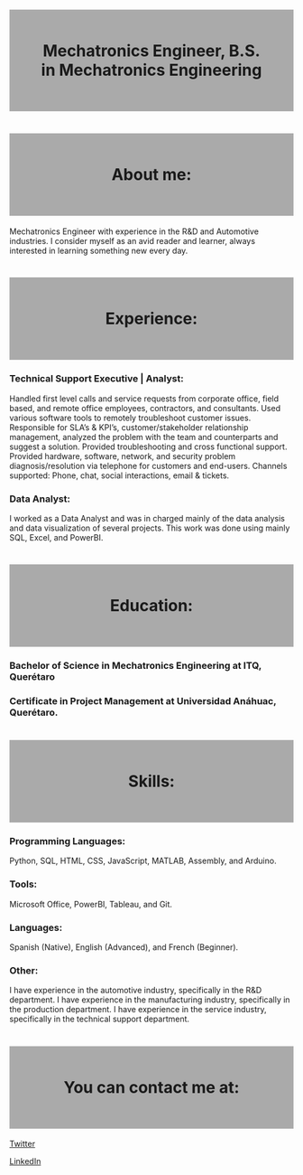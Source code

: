 <!DOCTYPE html>
<html>
    <head>
        <!-- <title>Github Introduction</title> -->
        <meta charset="utf-8">
        <meta name="viewport" content="width=device-width, initial-scale=1">
         <style>
        h1 {
            background-color: #aaa;
            padding: 2em;
            text-align: center;
        }
    </style>
    </head>
    <body>
        <h1>Mechatronics Engineer, B.S. in Mechatronics Engineering</h1>
        <div>
            <h1>
                About me:
            </h1>
            <p>
                Mechatronics Engineer with experience in the R&D and Automotive industries. 
                I consider myself as an avid reader and learner, always interested in learning something new every day. 
            </p>
        </div>
        <div>
            <h1>
                Experience: 
            </h1>
            <h3>
                Technical Support Executive | Analyst:
            </h3>
            <p>
                Handled first level calls and service requests from corporate office, field based, and remote office employees, 
                contractors, and consultants. Used various software tools to remotely troubleshoot customer issues.
                Responsible for SLA’s & KPI’s, customer/stakeholder relationship management, analyzed the problem with the team
                and counterparts and suggest a solution. 
                Provided troubleshooting and cross functional support. Provided hardware, software, network, and security problem
                diagnosis/resolution via telephone for customers and end-users. 
                Channels supported: Phone, chat, social interactions, email & tickets.
            </p>
        </div>
        <div>
            <h3>
                Data Analyst:
            </h3>
            <p>
                I worked as a Data Analyst and was in charged mainly of the data analysis and data visualization of several projects. 
                This work was done using mainly SQL, Excel, and PowerBI. 
            </p>
        </div>
        <div>
            <h1>
                Education:
            </h1>
            <div>
                <h3>
                    Bachelor of Science in Mechatronics Engineering at ITQ, Querétaro
                </h3>
                <h3>
                    Certificate in Project Management at Universidad Anáhuac, Querétaro. 
                </h3>
            </div>
        </div>
        <div>
            <h1>
                Skills:
            </h1>
            <div>
                <h3>
                    Programming Languages:
                </h3>
                <p>
                    Python, SQL, HTML, CSS, JavaScript, MATLAB, Assembly, and Arduino.
                </p>
            </div>
            <div>
                <h3>
                    Tools:
                </h3>
                <p>
                    Microsoft Office, PowerBI, Tableau, and Git.
                </p>
            </div>
            <div>
                <h3>
                    Languages:
                </h3>
                <p>
                    Spanish (Native), English (Advanced), and French (Beginner).
                </p>
            </div>
            <div>
                <h3>
                    Other:
                </h3>
                <p>
                    I have experience in the automotive industry, specifically in the R&D department. 
                    I have experience in the manufacturing industry, specifically in the production department. 
                    I have experience in the service industry, specifically in the technical support department. 
                </p>              
              </div>
        </div>
        <div>
            <footer>
                <h1>You can contact me at:</h1>
                <div>
                    <p>
                        <a href="https://twitter.com/valdiviatech">Twitter</a>
                    </p>
                </div>
                <div>
                    <p>
                        <a href="https://www.linkedin.com/in/martin-valdivia/">LinkedIn</a>
                    </p>
                </div>
            </footer>
        </div>
    </body>
</html>

